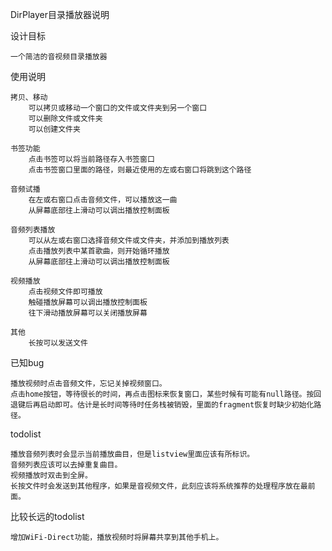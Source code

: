 DirPlayer目录播放器说明

设计目标

	一个简洁的音视频目录播放器

使用说明

	拷贝、移动
		可以拷贝或移动一个窗口的文件或文件夹到另一个窗口
		可以删除文件或文件夹
		可以创建文件夹

	书签功能
		点击书签可以将当前路径存入书签窗口
		点击书签窗口里面的路径，则最近使用的左或右窗口将跳到这个路径

	音频试播
		在左或右窗口点击音频文件，可以播放这一曲
		从屏幕底部往上滑动可以调出播放控制面板

	音频列表播放
		可以从左或右窗口选择音频文件或文件夹，并添加到播放列表
		点击播放列表中某首歌曲，则开始循环播放
		从屏幕底部往上滑动可以调出播放控制面板

	视频播放
		点击视频文件即可播放
		触碰播放屏幕可以调出播放控制面板
		往下滑动播放屏幕可以关闭播放屏幕

	其他
		长按可以发送文件

已知bug

	播放视频时点击音频文件，忘记关掉视频窗口。
	点击home按钮，等待很长的时间，再点击图标来恢复窗口，某些时候有可能有null路径。按回退键后再启动即可。估计是长时间等待时任务栈被销毁，里面的fragment恢复时缺少初始化路径。


todolist

	播放音频列表时会显示当前播放曲目，但是listview里面应该有所标识。
	音频列表应该可以去掉重复曲目。
	视频播放时双击到全屏。
	长按文件时会发送到其他程序，如果是音视频文件，此刻应该将系统推荐的处理程序放在最前面。

比较长远的todolist

	增加WiFi-Direct功能，播放视频时将屏幕共享到其他手机上。

	